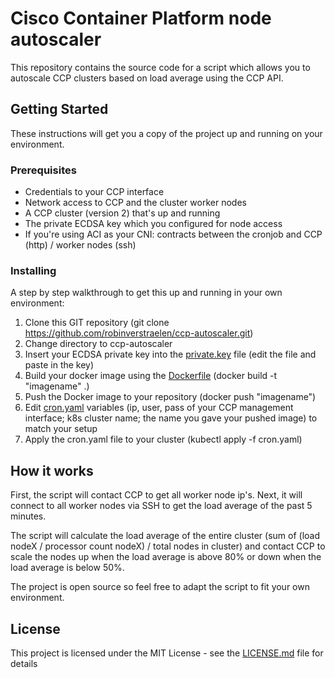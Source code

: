 # Cisco Container Platform node autoscaler

This repository contains the source code for a script which allows you to autoscale CCP clusters based on load average using the CCP API.

## Getting Started

These instructions will get you a copy of the project up and running on your environment.

### Prerequisites

* Credentials to your CCP interface
* Network access to CCP and the cluster worker nodes
* A CCP cluster (version 2) that's up and running
* The private ECDSA key which you configured for node access
* If you're using ACI as your CNI: contracts between the cronjob and CCP (http) / worker nodes (ssh)

### Installing

A step by step walkthrough to get this up and running in your own environment:

1. Clone this GIT repository (git clone https://github.com/robinverstraelen/ccp-autoscaler.git)
2. Change directory to ccp-autoscaler
3. Insert your ECDSA private key into the [private.key](src/private.key) file (edit the file and paste in the key)
4. Build your docker image using the [Dockerfile](Dockerfile) (docker build -t "imagename" .)
5. Push the Docker image to your repository (docker push "imagename")
6. Edit [cron.yaml](cron.yaml) variables (ip, user, pass of your CCP management interface; k8s cluster name; the name you gave your pushed image) to match your setup
7. Apply the cron.yaml file to your cluster (kubectl apply -f cron.yaml)

## How it works

First, the script will contact CCP to get all worker node ip's. Next, it will connect to all worker nodes via SSH to get the load average of the past 5 minutes. 

The script will calculate the load average of the entire cluster (sum of (load nodeX / processor count nodeX) / total nodes in cluster) and contact CCP to scale the nodes up when the load average is above 80% or down when the load average is below 50%.

The project is open source so feel free to adapt the script to fit your own environment.

## License

This project is licensed under the MIT License - see the [LICENSE.md](LICENSE.md) file for details
